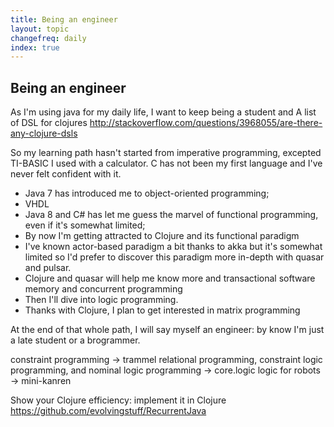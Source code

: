 ```yaml
---
title: Being an engineer
layout: topic
changefreq: daily
index: true
---
```


## Being an engineer

As I'm using java for my daily life, I want to keep being a student and 
A list of DSL for clojures
http://stackoverflow.com/questions/3968055/are-there-any-clojure-dsls

So my learning path hasn't started from imperative programming, excepted TI-BASIC I used with a calculator. C has not been my first language and I've never felt confident with it.

 * Java 7 has introduced me to object-oriented programming;
 * VHDL
 * Java 8 and C# has let me guess the marvel of functional programming, even if it's somewhat limited;
 * By now I'm getting attracted to Clojure and its functional paradigm
 * I've known actor-based paradigm a bit thanks to akka but it's somewhat limited so I'd prefer to discover this paradigm more in-depth with quasar and pulsar.
 * Clojure and quasar will help me know more and transactional software memory and concurrent programming
 * Then I'll dive into logic programming.
 * Thanks with Clojure, I plan to get interested in matrix programming

At the end of that whole path, I will say myself an engineer: by know I'm just a late student or a brogrammer.

constraint programming → trammel
relational programming, constraint logic programming, and nominal logic programming → core.logic
logic for robots → mini-kanren

Show your Clojure efficiency: implement it in Clojure https://github.com/evolvingstuff/RecurrentJava
